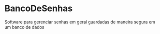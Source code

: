 # BancoDeSenhas
Software para gerenciar senhas em geral guardadas de maneira segura em um banco de dados
